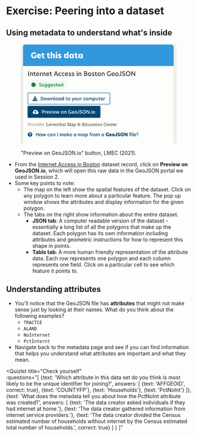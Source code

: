# Exercise: Peering into a dataset

## Using metadata to understand what's inside

<figure>

![Button to bring the dataset into geoJSON.io](./media/getdata.png)

<figcaption>

"Preview on GeoJSON.io" button, LMEC (2021).

</figcaption>

</figure>

* From the [Internet Access in Boston](https://data.leventhalmap.org/#/catalog/dkhm2yhrb) dataset record, click on **Preview on GeoJSON.io**, which will open this raw data in the GeoJSON portal we used in Session 2.
* Some key points to note:
  * The map on the left show the spatial features of the dataset. Click on any polygon to learn more about a particular feature. The pop up window shows the attributes and display information for the given polygon.
  * The tabs on the right show information about the entire dataset.
    * **JSON tab**: A computer readable version of the dataset - essentially a long list of all the polygons that make up the dataset. Each polygon has its own information including attributes and geometric instructions for how to represent this shape in points.
    * **Table tab**: A more human friendly representation of the attribute data. Each row represents one polygon and each column represents one field. Click on a particular cell to see which feature it points to.



## Understanding attributes
* You'll notice that the GeoJSON file has **attributes** that might not make sense just by looking at their names. What do you think about the following examples?
   * `TRACTCE`
   * `ALAND`
   * `NoInternet`
   * `PctInternt`
* Navigate back to the metadata page and see if you can find information that helps you understand what attributes are important and what they mean.


<Quizlet
    title="Check yourself"    
    :questions="[
        {text: 'Which attribute in this data set do you think is most likely to be the unique identifier for joining?',
        answers: [
            {text: 'AFFGEOID', correct: true},
            {text: 'COUNTYFP'},
            {text: 'Households'},
            {text: 'PctNoInt'}
        ]},
        {text: 'What does the metadata tell you about how the PctNoInt attribute was created?',
        answers: [
            {text: 'The data creator asked individuals if they had internet at home.'},
            {text: 'The data creator gathered information from internet service providers.'},
            {text: 'The data creator divided the Census estimated number of households without internet by the Census estimated total number of households.', correct: true}
        ]
        }
    ]"
></Quizlet>

